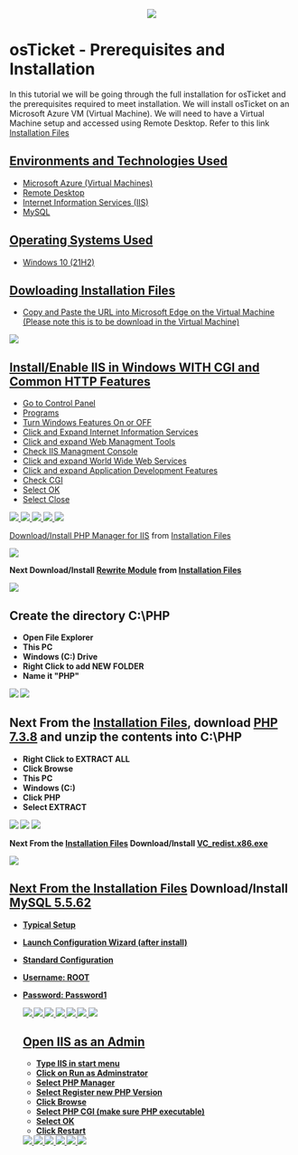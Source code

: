 <p align="center">
<img src="https://i.imgur.com/mL4d1tt.jpg"/>
</p>

<h1>osTicket - Prerequisites and Installation</h1>
In this tutorial we will be going through the full installation for osTicket and the prerequisites required to meet installation. We will install osTicket on an Microsoft Azure VM (Virtual Machine). We will need to have a Virtual Machine setup and accessed using Remote Desktop. Refer to this link <a href="https://drive.google.com/drive/u/2/folders/1APMfNyfNzcxZC6EzdaNfdZsUwxWYChf6"</a>Installation Files

<h2>Environments and Technologies Used</h2>

- Microsoft Azure (Virtual Machines)
- Remote Desktop
- Internet Information Services (IIS)
- MySQL

<h2>Operating Systems Used </h2>

- Windows 10</b> (21H2)

<h2>Dowloading Installation Files </h2>

- Copy and Paste the URL into Microsoft Edge on the Virtual Machine (Please note this is to be download in the Virtual Machine)

<img src="https://i.imgur.com/GrH9Yg5.png"/>

<h2>Install/Enable IIS in Windows WITH CGI and Common HTTP Features</h2>

- Go to Control Panel
- Programs 
- Turn Windows Features On or OFF
- Click and Expand Internet Information Services
- Click and expand Web Managment Tools
- Check IIS Managment Console
- Click and expand World Wide Web Services
- Click and expand Application Development Features
- Check CGI
- Select OK
- Select Close

<img src="https://i.imgur.com/M4F1qyF.png"/>
<img src="https://i.imgur.com/D0DWhVX.png"/>
<img src="https://i.imgur.com/GoKJ7va.png"/>
<img src="https://i.imgur.com/s736uW3.png"/>
<img src="https://i.imgur.com/IbsqWbu.png"/>


Download/Install <a href="https://drive.google.com/file/d/1RHsNd4eWIOwaNpj3JW4vzzmzNUH86wY_/view?usp=share_link">PHP Manager for IIS</a>
from <a href="https://drive.google.com/drive/u/2/folders/1APMfNyfNzcxZC6EzdaNfdZsUwxWYChf6">Installation Files</a>

 <img src="https://i.imgur.com/i2O5lya.png"/>
  
  <b> Next Download/Install <a href="https://drive.google.com/file/d/1tIK9GZBKj1JyUP87eewxgdNqn9pZmVmY/view?usp=share_link"> Rewrite Module</a> from <a href="https://drive.google.com/drive/u/2/folders/1APMfNyfNzcxZC6EzdaNfdZsUwxWYChf6">Installation Files</a>
  
  <img src="https://i.imgur.com/tQw3mny.png"/>
 
 <h2>Create the directory C:\PHP</h2>
 
 - Open File Explorer
 - This PC
 - Windows (C:) Drive
 - Right Click to add NEW FOLDER
 - Name it "PHP"
  
 <img src="https://i.imgur.com/tV5tJIa.png"/>
 <img src="https://i.imgur.com/kwU3xAt.png"/>
 
 <h2>Next From the <a href="https://drive.google.com/drive/u/2/folders/1APMfNyfNzcxZC6EzdaNfdZsUwxWYChf6">Installation Files</a>, download <a href="https://drive.google.com/file/d/1snNMtLdCOpMtkCyD4mvl9yOOmvVIp9fP/view?usp=share_link"> PHP 7.3.8</a> and unzip the contents into C:\PHP </h2>
 
 - Right Click to EXTRACT ALL
 - Click Browse
 - This PC
 - Windows (C:)
 - Click PHP
 - Select EXTRACT
 
 <img src="https://i.imgur.com/HIH8uce.png"/>
 <img src="https://i.imgur.com/M2f9mZa.png"/>
 <img src="https://i.imgur.com/Mq8nOkb.png"/>
 
 Next From the <a href="https://drive.google.com/drive/u/2/folders/1APMfNyfNzcxZC6EzdaNfdZsUwxWYChf6">Installation Files</a> Download/Install <a href="https://drive.google.com/file/d/1s1OsGF3-ioO0_9LYizPRiVuIkb3lFJgH/view?usp=share_link"> VC_redist.x86.exe
 
 <img src="https://i.imgur.com/uS4vYKn.png"/>
 
   <h2>Next From the <a href="https://drive.google.com/drive/u/2/folders/1APMfNyfNzcxZC6EzdaNfdZsUwxWYChf6">Installation Files</a> Download/Install <a href="https://drive.google.com/file/d/1_OWh9p7VQLcrB0q_V7qT8yHl0xo5gv7z/view?usp=share_link"> MySQL 5.5.62 </h2>
    
- Typical Setup
- Launch Configuration Wizard (after install)
- Standard Configuration
- Username: ROOT
- Password: Password1
    
    <img src="https://i.imgur.com/bXAKRqe.png"/>
    <img src="https://i.imgur.com/01bmt4W.png"/>
    <img src="https://i.imgur.com/FCA7a8q.png"/>
    <img src="https://i.imgur.com/qOtqyCW.png"/>
    <img src="https://i.imgur.com/pUul3IO.png"/>
    <img src="https://i.imgur.com/rvVZ5aU.png"/>
    <img src="https://i.imgur.com/Ut3NkFE.png"/>
    
    <h2>Open IIS as an Admin</h2>
    
    - Type IIS in start menu
    - Click on Run as Adminstrator
    - Select PHP Manager
    - Select Register new PHP Version
    - Click Browse
    - Select PHP CGI (make sure PHP executable)
    - Select OK
    - Click Restart 
    
    <img src="https://i.imgur.com/Zg3cfkQ.png"/>
    <img src="https://i.imgur.com/q7mADKh.png"/>
    <img src="https://i.imgur.com/DJu6bOZ.png"/>
    <img src="https://i.imgur.com/2oY1hkZ.png"/>
    <img src="https://i.imgur.com/jh1lkQi.png"/>
    <img src="https://i.imgur.com/9PFiixZ.png"/>
    
    


 
 
 
 
 

  
